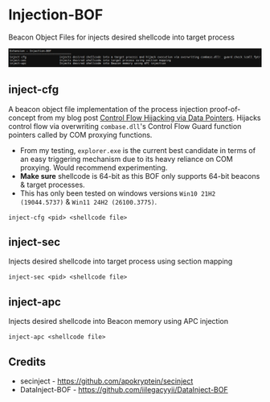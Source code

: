 # Injection-BOF

Beacon Object Files for injects desired shellcode into target process

![](_img/01.png)


## inject-cfg

A beacon object file implementation of the process injection proof-of-concept from my blog post [Control Flow Hijacking via Data Pointers](https://www.legacyy.xyz/defenseevasion/windows/2025/04/16/control-flow-hijacking-via-data-pointers.html). Hijacks control flow via overwriting `combase.dll`'s Control Flow Guard function pointers called by COM proxying functions.
- From my testing, `explorer.exe` is the current best candidate in terms of an easy triggering mechanism due to its heavy reliance on COM proxying. Would recommend experimenting.
- **Make sure** shellcode is 64-bit as this BOF only supports 64-bit beacons & target processes.
- This has only been tested on windows versions `Win10 21H2 (19044.5737)` & `Win11 24H2 (26100.3775)`.

```
inject-cfg <pid> <shellcode file>
```



## inject-sec

Injects desired shellcode into target process using section mapping
```
inject-sec <pid> <shellcode file>
```



## inject-apc

Injects desired shellcode into Beacon memory using APC injection
```
inject-apc <shellcode file>
```



## Credits
* secinject - https://github.com/apokryptein/secinject
* DataInject-BOF - https://github.com/iilegacyyii/DataInject-BOF
